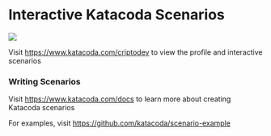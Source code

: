 # Interactive Katacoda Scenarios

[![](http://shields.katacoda.com/katacoda/criptodev/count.svg)](https://www.katacoda.com/criptodev "Get your profile on Katacoda.com")

Visit https://www.katacoda.com/criptodev to view the profile and interactive scenarios

### Writing Scenarios
Visit https://www.katacoda.com/docs to learn more about creating Katacoda scenarios

For examples, visit https://github.com/katacoda/scenario-example
